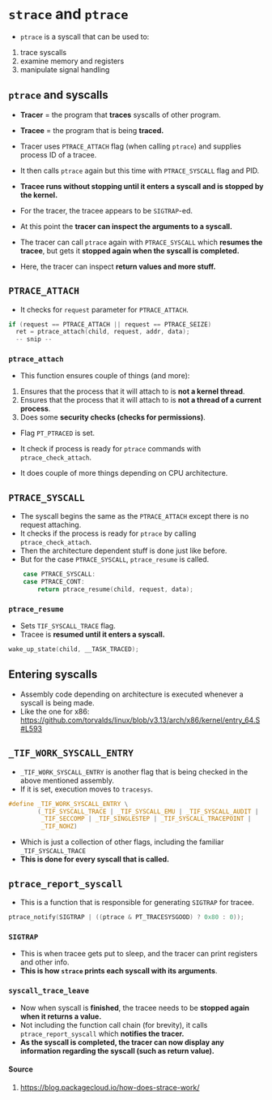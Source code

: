 # `strace` and `ptrace`

- `ptrace` is a syscall that can be used to:
1. trace syscalls
2. examine memory and registers
3. manipulate signal handling

## `ptrace` and syscalls

- __Tracer__ = the program that __traces__ syscalls of other program.
- __Tracee__ = the program that is being __traced.__


- Tracer uses `PTRACE_ATTACH` flag (when calling `ptrace`) and supplies process ID of a tracee.
- It then calls `ptrace` again but this time with `PTRACE_SYSCALL` flag and PID.
- __Tracee runs without stopping until it enters a syscall and is stopped by the kernel.__
- For the tracer, the tracee appears to be `SIGTRAP`-ed.
- At this point the __tracer can inspect the arguments to a syscall.__
- The tracer can call `ptrace` again with `PTRACE_SYSCALL` which __resumes the tracee__, but gets it __stopped again when the syscall is completed.__
- Here, the tracer can inspect __return values and more stuff.__

## `PTRACE_ATTACH`

- It checks for `request` parameter for `PTRACE_ATTACH`.

```c
if (request == PTRACE_ATTACH || request == PTRACE_SEIZE)
  ret = ptrace_attach(child, request, addr, data);
  -- snip --
```

### `ptrace_attach`

- This function ensures couple of things (and more):
1. Ensures that the process that it will attach to is __not a kernel thread__.
2. Ensures that the process that it will attach to is __not a thread of a current process__.
3. Does some __security checks (checks for permissions)__.

- Flag `PT_PTRACED` is set.

- It check if process is ready for `ptrace` commands with `ptrace_check_attach`.
- It does couple of more things depending on CPU architecture.


## `PTRACE_SYSCALL`

- The syscall begins the same as the `PTRACE_ATTACH` except there is no request attaching.
- It checks if the process is ready for `ptrace` by calling `ptrace_check_attach`.
- Then the architecture dependent stuff is done just like before.
- But for the case `PTRACE_SYSCALL`, `ptrace_resume` is called.

```c
	case PTRACE_SYSCALL:
	case PTRACE_CONT:
		return ptrace_resume(child, request, data);
```

### `ptrace_resume`

- Sets `TIF_SYSCALL_TRACE` flag.
- Tracee is __resumed until it enters a syscall.__

```c
wake_up_state(child, __TASK_TRACED);
```


## Entering syscalls

- Assembly code depending on architecture is executed whenever a syscall is being made.
- Like the one for x86: https://github.com/torvalds/linux/blob/v3.13/arch/x86/kernel/entry_64.S#L593

## `_TIF_WORK_SYSCALL_ENTRY`

- `_TIF_WORK_SYSCALL_ENTRY` is another flag that is being checked in the above mentioned assembly.
- If it is set, execution moves to `tracesys`.

```c
#define _TIF_WORK_SYSCALL_ENTRY \
        (_TIF_SYSCALL_TRACE | _TIF_SYSCALL_EMU | _TIF_SYSCALL_AUDIT |   \
         _TIF_SECCOMP | _TIF_SINGLESTEP | _TIF_SYSCALL_TRACEPOINT |     \
         _TIF_NOHZ)
```

- Which is just a collection of other flags, including the familiar `_TIF_SYSCALL_TRACE`
- __This is done for every syscall that is called.__

## `ptrace_report_syscall`

- This is a function that is responsible for generating `SIGTRAP` for tracee.

```c
ptrace_notify(SIGTRAP | ((ptrace & PT_TRACESYSGOOD) ? 0x80 : 0));
```

### `SIGTRAP`

- This is when tracee gets put to sleep, and the tracer can print registers and other info.
- __This is how `strace` prints each syscall with its arguments__.


### `syscall_trace_leave`

- Now when syscall is __finished__, the tracee needs to be __stopped again when it returns a value.__
- Not including the function call chain (for brevity), it calls `ptrace_report_syscall` which __notifies the tracer.__
- __As the syscall is completed, the tracer can now display any information regarding the syscall (such as return value).__


#### Source

1. https://blog.packagecloud.io/how-does-strace-work/
